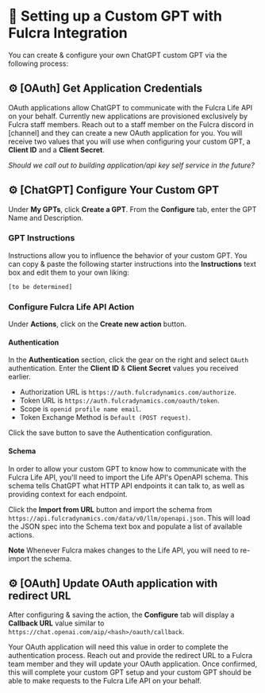 # 🤖 Setting up a Custom GPT with Fulcra Integration

You can create & configure your own ChatGPT custom GPT via the following process:

## ⚙️ [OAuth] Get Application Credentials

OAuth applications allow ChatGPT to communicate with the Fulcra Life API on your behalf. Currently new applications are provisioned exclusively by Fulcra staff members. Reach out to a staff member on the Fulcra discord in [channel] and they can create a new OAuth application for you. You will receive two values that you will use when configuring your custom GPT, a **Client ID** and a **Client Secret**.

*Should we call out to building application/api key self service in the future?*

## ⚙️ [ChatGPT] Configure Your Custom GPT

Under **My GPTs**, click **Create a GPT**. From the **Configure** tab, enter the GPT Name and Description.

### GPT Instructions

Instructions allow you to influence the behavior of your custom GPT. You can copy & paste the following starter instructions into the **Instructions** text box and edit them to your own liking:

```
[to be determined]
```

### Configure Fulcra Life API Action

Under **Actions**, click on the **Create new action** button.

#### Authentication

In the **Authentication** section, click the gear on the right and select `OAuth` authentication. Enter the **Client ID** & **Client Secret** values you received earlier.

- Authorization URL is `https://auth.fulcradynamics.com/authorize`.
- Token URL is `https://auth.fulcradynamics.com/oauth/token`.
- Scope is `openid profile name email`.
- Token Exchange Method is `Default (POST request)`.

Click the save button to save the Authentication configuration.

#### Schema

In order to allow your custom GPT to know how to communicate with the Fulcra Life API, you'll need to import the Life API's OpenAPI schema. This schema tells ChatGPT what HTTP API endpoints it can talk to, as well as providing context for each endpoint.

Click the **Import from URL** button and import the schema from `https://api.fulcradynamics.com/data/v0/llm/openapi.json`. This will load the JSON spec into the Schema text box and populate a list of available actions.

**Note** Whenever Fulcra makes changes to the Life API, you will need to re-import the schema.

## ⚙️ [OAuth] Update OAuth application with redirect URL

After configuring & saving the action, the **Configure** tab will display a **Callback URL** value similar to `https://chat.openai.com/aip/<hash>/oauth/callback`.

Your OAuth application will need this value in order to complete the authentication process. Reach out and provide the redirect URL to a Fulcra team member and they will update your OAuth application. Once confirmed, this will complete your custom GPT setup and your custom GPT should be able to make requests to the Fulcra Life API on your behalf.
